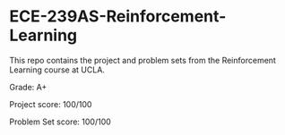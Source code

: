 # ECE-239AS-Reinforcement-Learning
This repo contains the project and problem sets from the Reinforcement Learning course at UCLA.

Grade: A+

Project score: 100/100

Problem Set score: 100/100
